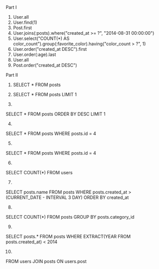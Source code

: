 Part I
1. User.all
2. User.find(1)
3. Post.first
4. User.joins(:posts).where("created_at >= ?", "2014-08-31 00:00:00")
5. User.select("COUNT(*) AS color_count").group(:favorite_color).having("color_count > ?", 1)
6. User.order("created_at DESC").first
7. User.order(:age).last
8. User.all
9. Post.order("created_at DESC")

Part II
1. SELECT * FROM posts

2. SELECT * FROM posts LIMIT 1

3. 
SELECT * 
FROM posts 
ORDER BY DESC 
LIMIT 1

4. 
SELECT *
FROM posts
WHERE posts.id = 4

5.
SELECT *
FROM posts
WHERE posts.id = 4

6.
SELECT COUNT(*)
FROM users

7.
SELECT posts.name
FROM posts
WHERE posts.created_at > (CURRENT_DATE - INTERVAL 3 DAY)
ORDER BY created_at

8.
SELECT COUNT(*)
FROM posts
GROUP BY posts.category_id

9.
SELECT posts.*
FROM posts
WHERE EXTRACT(YEAR FROM posts.created_at) < 2014

10.
FROM users JOIN posts ON users.post